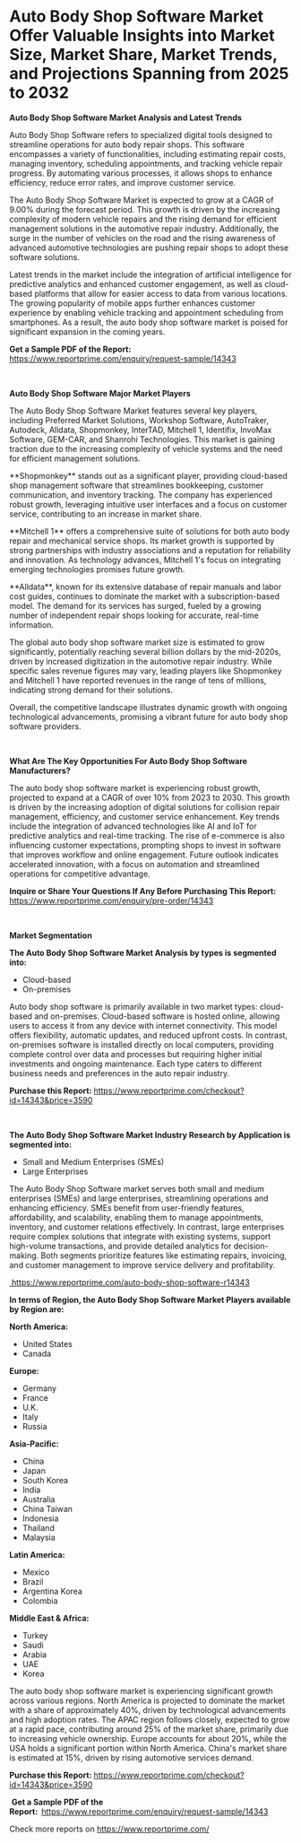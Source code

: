 <p><h1>Auto Body Shop Software Market Offer Valuable Insights into Market Size, Market Share, Market Trends, and Projections Spanning from 2025 to 2032</h1></p><p><strong>Auto Body Shop Software Market Analysis and Latest Trends</strong></p>
<p><p>Auto Body Shop Software refers to specialized digital tools designed to streamline operations for auto body repair shops. This software encompasses a variety of functionalities, including estimating repair costs, managing inventory, scheduling appointments, and tracking vehicle repair progress. By automating various processes, it allows shops to enhance efficiency, reduce error rates, and improve customer service.</p><p>The Auto Body Shop Software Market is expected to grow at a CAGR of 9.00% during the forecast period. This growth is driven by the increasing complexity of modern vehicle repairs and the rising demand for efficient management solutions in the automotive repair industry. Additionally, the surge in the number of vehicles on the road and the rising awareness of advanced automotive technologies are pushing repair shops to adopt these software solutions.</p><p>Latest trends in the market include the integration of artificial intelligence for predictive analytics and enhanced customer engagement, as well as cloud-based platforms that allow for easier access to data from various locations. The growing popularity of mobile apps further enhances customer experience by enabling vehicle tracking and appointment scheduling from smartphones. As a result, the auto body shop software market is poised for significant expansion in the coming years.</p></p>
<p><strong>Get a Sample PDF of the Report:&nbsp;</strong> <a href="https://www.reportprime.com/enquiry/request-sample/14343?utm_campaign=3165&utm_medium=2&utm_source=Github&utm_content=ia&utm_term=20032025&utm_id=auto-body-shop-software">https://www.reportprime.com/enquiry/request-sample/14343</a></p>
<p>&nbsp;</p>
<p><strong>Auto Body Shop Software Major Market Players</strong></p>
<p><p>The Auto Body Shop Software Market features several key players, including Preferred Market Solutions, Workshop Software, AutoTraker, Autodeck, Alldata, Shopmonkey, InterTAD, Mitchell 1, Identifix, InvoMax Software, GEM-CAR, and Shanrohi Technologies. This market is gaining traction due to the increasing complexity of vehicle systems and the need for efficient management solutions.</p><p>**Shopmonkey** stands out as a significant player, providing cloud-based shop management software that streamlines bookkeeping, customer communication, and inventory tracking. The company has experienced robust growth, leveraging intuitive user interfaces and a focus on customer service, contributing to an increase in market share.</p><p>**Mitchell 1** offers a comprehensive suite of solutions for both auto body repair and mechanical service shops. Its market growth is supported by strong partnerships with industry associations and a reputation for reliability and innovation. As technology advances, Mitchell 1's focus on integrating emerging technologies promises future growth.</p><p>**Alldata**, known for its extensive database of repair manuals and labor cost guides, continues to dominate the market with a subscription-based model. The demand for its services has surged, fueled by a growing number of independent repair shops looking for accurate, real-time information.</p><p>The global auto body shop software market size is estimated to grow significantly, potentially reaching several billion dollars by the mid-2020s, driven by increased digitization in the automotive repair industry. While specific sales revenue figures may vary, leading players like Shopmonkey and Mitchell 1 have reported revenues in the range of tens of millions, indicating strong demand for their solutions.</p><p>Overall, the competitive landscape illustrates dynamic growth with ongoing technological advancements, promising a vibrant future for auto body shop software providers.</p></p>
<p>&nbsp;</p>
<p><strong>What Are The Key Opportunities For Auto Body Shop Software Manufacturers?</strong></p>
<p><p>The auto body shop software market is experiencing robust growth, projected to expand at a CAGR of over 10% from 2023 to 2030. This growth is driven by the increasing adoption of digital solutions for collision repair management, efficiency, and customer service enhancement. Key trends include the integration of advanced technologies like AI and IoT for predictive analytics and real-time tracking. The rise of e-commerce is also influencing customer expectations, prompting shops to invest in software that improves workflow and online engagement. Future outlook indicates accelerated innovation, with a focus on automation and streamlined operations for competitive advantage.</p></p>
<p><strong>Inquire or Share Your Questions If Any Before Purchasing This Report:</strong> <a href="https://www.reportprime.com/enquiry/pre-order/14343?utm_campaign=3165&utm_medium=2&utm_source=Github&utm_content=ia&utm_term=20032025&utm_id=auto-body-shop-software">https://www.reportprime.com/enquiry/pre-order/14343</a></p>
<p>&nbsp;</p>
<p><strong>Market Segmentation</strong></p>
<p><strong>The Auto Body Shop Software Market Analysis by types is segmented into:</strong></p>
<p><ul><li>Cloud-based</li><li>On-premises</li></ul></p>
<p><p>Auto body shop software is primarily available in two market types: cloud-based and on-premises. Cloud-based software is hosted online, allowing users to access it from any device with internet connectivity. This model offers flexibility, automatic updates, and reduced upfront costs. In contrast, on-premises software is installed directly on local computers, providing complete control over data and processes but requiring higher initial investments and ongoing maintenance. Each type caters to different business needs and preferences in the auto repair industry.</p></p>
<p><strong>Purchase this Report:&nbsp;</strong><a href="https://www.reportprime.com/checkout?id=14343&price=3590&utm_campaign=3165&utm_medium=2&utm_source=Github&utm_content=ia&utm_term=20032025&utm_id=auto-body-shop-software">https://www.reportprime.com/checkout?id=14343&price=3590</a></p>
<p>&nbsp;</p>
<p><strong>The Auto Body Shop Software Market Industry Research by Application is segmented into:</strong></p>
<p><ul><li>Small and Medium Enterprises (SMEs)</li><li>Large Enterprises</li></ul></p>
<p><p>The Auto Body Shop Software market serves both small and medium enterprises (SMEs) and large enterprises, streamlining operations and enhancing efficiency. SMEs benefit from user-friendly features, affordability, and scalability, enabling them to manage appointments, inventory, and customer relations effectively. In contrast, large enterprises require complex solutions that integrate with existing systems, support high-volume transactions, and provide detailed analytics for decision-making. Both segments prioritize features like estimating repairs, invoicing, and customer management to improve service delivery and profitability.</p></p>
<p><a href="https://www.reportprime.com/auto-body-shop-software-r14343?utm_campaign=3165&utm_medium=2&utm_source=Github&utm_content=ia&utm_term=20032025&utm_id=auto-body-shop-software">&nbsp;https://www.reportprime.com/auto-body-shop-software-r14343</a></p>
<p><strong>In terms of Region, the Auto Body Shop Software Market Players available by Region are:</strong></p>
<p>
    <p> <strong> North America: </strong>
        <ul>
            <li>United States</li>
            <li>Canada</li>
        </ul>
        </p> 
    <p> <strong> Europe: </strong>
        <ul>
            <li>Germany</li>
            <li>France</li>
            <li>U.K.</li>
            <li>Italy</li>
            <li>Russia</li>
        </ul>
        </p> 
    <p> <strong> Asia-Pacific: </strong>
        <ul>
            <li>China</li>
            <li>Japan</li>
            <li>South Korea</li>
            <li>India</li>
            <li>Australia</li>
            <li>China Taiwan</li>
            <li>Indonesia</li>
            <li>Thailand</li>
            <li>Malaysia</li>
        </ul>
        </p> 
    <p> <strong> Latin America: </strong>
        <ul>
            <li>Mexico</li>
            <li>Brazil</li>
            <li>Argentina Korea</li>
            <li>Colombia</li>
        </ul>
        </p> 
    <p> <strong> Middle East & Africa: </strong>
        <ul>
            <li>Turkey</li>
            <li>Saudi</li>
            <li>Arabia</li>
            <li>UAE</li>
            <li>Korea</li>
        </ul>
    </p>
    </p>
<p><p>The auto body shop software market is experiencing significant growth across various regions. North America is projected to dominate the market with a share of approximately 40%, driven by technological advancements and high adoption rates. The APAC region follows closely, expected to grow at a rapid pace, contributing around 25% of the market share, primarily due to increasing vehicle ownership. Europe accounts for about 20%, while the USA holds a significant portion within North America. China's market share is estimated at 15%, driven by rising automotive services demand.</p></p>
<p><strong>Purchase this Report: </strong><a href="https://www.reportprime.com/checkout?id=14343&price=3590&utm_campaign=3165&utm_medium=2&utm_source=Github&utm_content=ia&utm_term=20032025&utm_id=auto-body-shop-software">https://www.reportprime.com/checkout?id=14343&price=3590</a></p>
<p>&nbsp;<strong>Get a Sample PDF of the Report:&nbsp;&nbsp;</strong><a href="https://www.reportprime.com/enquiry/request-sample/14343?utm_campaign=3165&utm_medium=2&utm_source=Github&utm_content=ia&utm_term=20032025&utm_id=auto-body-shop-software">https://www.reportprime.com/enquiry/request-sample/14343</a></p>
<p><strong></strong></p>
<p>Check more reports on <a href="https://www.reportprime.com/?utm_campaign=3165&utm_medium=2&utm_source=Github&utm_content=ia&utm_term=20032025&utm_id=auto-body-shop-software">https://www.reportprime.com/</a></p>